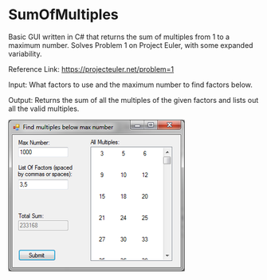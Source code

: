 # SumOfMultiples
Basic GUI written in C# that returns the sum of multiples from 1 to a maximum number. Solves Problem 1 on Project Euler, with some expanded variability. 

Reference Link: https://projecteuler.net/problem=1

Input: What factors to use and the maximum number to find factors below.

Output: Returns the sum of all the multiples of the given factors and lists out all the valid multiples.

![Example Input and Output](SumOfMultiples/Resources/ExampleImplementation.png)
